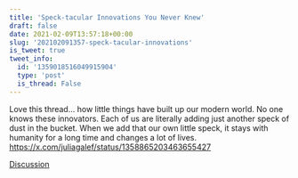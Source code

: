 ```yaml
---
title: 'Speck-tacular Innovations You Never Knew'
draft: false
date: 2021-02-09T13:57:18+00:00
slug: '202102091357-speck-tacular-innovations'
is_tweet: true
tweet_info:
  id: '1359018516049915904'
  type: 'post'
  is_thread: False
---
```




Love this thread... how little things have built up our modern world. No one knows these innovators. Each of us are literally adding just another speck of dust in the bucket. When we add that our own little speck, it stays with humanity for a long time and changes a lot of lives. <https://x.com/juliagalef/status/1358865203463655427>

[Discussion](https://x.com/sytelus/status/1359018516049915904)
